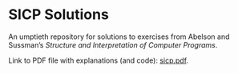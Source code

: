 SICP Solutions
==============

An umptieth repository for solutions to exercises from Abelson and Sussman’s 
*Structure and Interpretation of Computer Programs*.

Link to PDF file with explanations (and code): [sicp.pdf](sicp.pdf).
